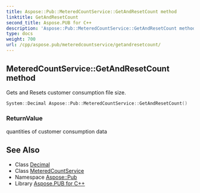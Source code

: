 ```yaml
---
title: Aspose::Pub::MeteredCountService::GetAndResetCount method
linktitle: GetAndResetCount
second_title: Aspose.PUB for C++
description: 'Aspose::Pub::MeteredCountService::GetAndResetCount method. Gets and Resets customer consumption file size in C++.'
type: docs
weight: 700
url: /cpp/aspose.pub/meteredcountservice/getandresetcount/
---
```

## MeteredCountService::GetAndResetCount method


Gets and Resets customer consumption file size.

```cpp
System::Decimal Aspose::Pub::MeteredCountService::GetAndResetCount()
```


### ReturnValue

quantities of customer consumption data

## See Also

* Class [Decimal](../../../system/decimal/)
* Class [MeteredCountService](../)
* Namespace [Aspose::Pub](../../)
* Library [Aspose.PUB for C++](../../../)
